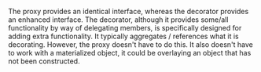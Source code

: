 
The proxy provides an identical interface, whereas the decorator provides an enhanced interface.
The decorator, although it provides some/all functionality by way of delegating members, is specifically designed for adding extra functionality. It typically aggregates / references what it is decorating. However, the proxy doesn't have to do this. It also doesn't have to work with a materialized object, it could be overlaying an object that has not been constructed.